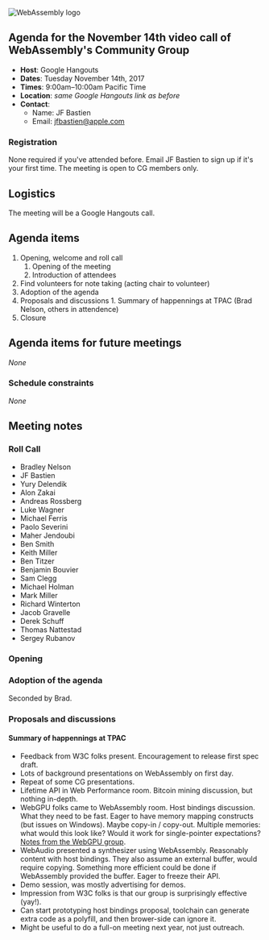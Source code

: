 ![WebAssembly logo](/images/WebAssembly.png)

## Agenda for the November 14th video call of WebAssembly's Community Group

- **Host**: Google Hangouts
- **Dates**: Tuesday November 14th, 2017
- **Times**: 9:00am–10:00am Pacific Time
- **Location**: *same Google Hangouts link as before*
- **Contact**:
    - Name: JF Bastien
    - Email: jfbastien@apple.com

### Registration

None required if you've attended before. Email JF Bastien to sign up if it's
your first time. The meeting is open to CG members only.

## Logistics

The meeting will be a Google Hangouts call.

## Agenda items

1. Opening, welcome and roll call
    1. Opening of the meeting
    1. Introduction of attendees
1. Find volunteers for note taking (acting chair to volunteer)
1. Adoption of the agenda
1. Proposals and discussions
        1. Summary of happennings at TPAC (Brad Nelson, others in attendence)
1. Closure

## Agenda items for future meetings

*None*

### Schedule constraints

*None*

## Meeting notes

### Roll Call

* Bradley Nelson
* JF Bastien
* Yury Delendik
* Alon Zakai
* Andreas Rossberg
* Luke Wagner
* Michael Ferris
* Paolo Severini
* Maher Jendoubi
* Ben Smith
* Keith Miller
* Ben Titzer
* Benjamin Bouvier
* Sam Clegg
* Michael Holman
* Mark Miller
* Richard Winterton
* Jacob Gravelle
* Derek Schuff
* Thomas Nattestad
* Sergey Rubanov


### Opening

### Adoption of the agenda

Seconded by Brad.

### Proposals and discussions

#### Summary of happennings at TPAC

* Feedback from W3C folks present. Encouragement to release first spec draft.
* Lots of background presentations on WebAssembly on first day.
* Repeat of some CG presentations.
* Lifetime API in Web Performance room. Bitcoin mining discussion, but nothing in-depth.
* WebGPU folks came to WebAssembly room. Host bindings discussion. What they need to be fast. Eager to have memory mapping constructs (but issues on Windows). Maybe copy-in / copy-out. Multiple memories: what would this look like? Would it work for single-pointer expectations? [Notes from the WebGPU group](https://lists.w3.org/Archives/Public/public-gpu/2017Nov/0001.html).
* WebAudio presented a synthesizer using WebAssembly. Reasonably content with host bindings. They also assume an external buffer, would require copying. Something more efficient could be done if WebAssembly provided the buffer. Eager to freeze their API.
* Demo session, was mostly advertising for demos.
* Impression from W3C folks is that our group is surprisingly effective (yay!).
* Can start prototyping host bindings proposal, toolchain can generate extra code as a polyfill, and then brower-side can ignore it.
* Might be useful to do a full-on meeting next year, not just outreach.
